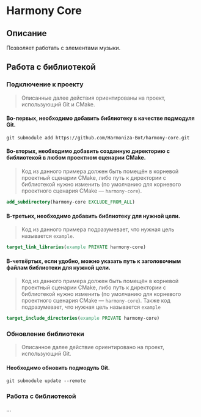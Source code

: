 # Harmony Core

## Описание

Позволяет работать с элементами музыки.

## Работа с библиотекой

### Подключение к проекту

> Описанные далее действия ориентированы на проект, использующий Git и CMake.

#### Во-первых, необходимо добавить библиотеку в качестве подмодуля Git.

```shell
git submodule add https://github.com/Harmoniza-Bot/harmony-core.git
```

#### Во-вторых, необходимо добавить созданную директорию с библиотекой в любом проектном сценарии CMake.

> Код из данного примера должен быть помещён в корневой проектный сценарии CMake, либо путь к директории с библиотекой
> нужно изменить (по умолчанию для корневого проектного сценария CMake — `harmony-core`).

```cmake
add_subdirectory(harmony-core EXCLUDE_FROM_ALL)
```

#### В-третьих, необходимо добавить библиотеку для нужной цели.

> Код из данного примера подразумевает, что нужная цель называется `example`.

```cmake
target_link_libraries(example PRIVATE harmony-core)
```

#### В-четвёртых, если удобно, можно указать путь к заголовочным файлам библиотеки для нужной цели.

> Код из данного примера должен быть помещён в корневой проектный сценарии CMake, либо путь к директории с библиотекой
> нужно изменить (по умолчанию для корневого проектного сценария CMake — `harmony-core`). Также код подразумевает, что
> нужная цель называется `example`

```cmake
target_include_directories(example PRIVATE harmony-core)
```

### Обновление библиотеки

> Описанное далее действие ориентировано на проект, использующий Git.

#### Необходимо обновить подмодуль Git.

```shell
git submodule update --remote
```

### Работа с библиотекой

...
